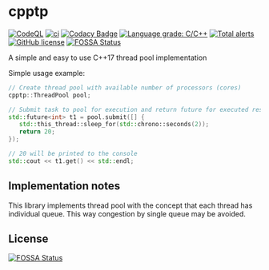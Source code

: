 # cpptp

[![CodeQL](https://github.com/GustasG/cpptp/actions/workflows/codeql-analysis.yml/badge.svg)](https://github.com/GustasG/cpptp/actions/workflows/codeql-analysis.yml)
[![ci](https://github.com/GustasG/cpptp/actions/workflows/ci.yml/badge.svg)](https://github.com/GustasG/cpptp/actions/workflows/ci.yml)
[![Codacy Badge](https://app.codacy.com/project/badge/Grade/1d1f9f9c2e71418fb3e5d97e26ad19db)](https://www.codacy.com/gh/GustasG/cpptp)
[![Language grade: C/C++](https://img.shields.io/lgtm/grade/cpp/g/GustasG/cpptp.svg?logo=lgtm&logoWidth=18)](https://lgtm.com/projects/g/GustasG/cpptp/context:cpp)
[![Total alerts](https://img.shields.io/lgtm/alerts/g/GustasG/cpptp.svg?logo=lgtm&logoWidth=18)](https://lgtm.com/projects/g/GustasG/cpptp/alerts/)
[![GitHub license](https://img.shields.io/badge/license-MIT-blue.svg)](https://github.com/GustasG/cpptp/blob/master/LICENSE)
[![FOSSA Status](https://app.fossa.com/api/projects/git%2Bgithub.com%2FGustasG%2Fcpptp.svg?type=shield)](https://app.fossa.com/projects/git%2Bgithub.com%2FGustasG%2Fcpptp?ref=badge_shield)

A simple and easy to use C++17 thread pool implementation

Simple usage example:

```c++
// Create thread pool with available number of processors (cores)
cpptp::ThreadPool pool;

// Submit task to pool for execution and return future for executed result
std::future<int> t1 = pool.submit([] {
   std::this_thread::sleep_for(std::chrono::seconds(2));
   return 20;
});

// 20 will be printed to the console
std::cout << t1.get() << std::endl;
```

## Implementation notes

This library implements thread pool with the concept that each thread has individual queue. This way congestion by single queue may be avoided.

## License

[![FOSSA Status](https://app.fossa.com/api/projects/git%2Bgithub.com%2FGustasG%2Fcpptp.svg?type=large)](https://app.fossa.com/projects/git%2Bgithub.com%2FGustasG%2Fcpptp?ref=badge_large)
